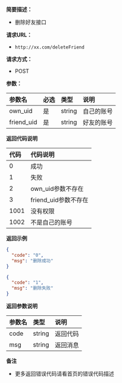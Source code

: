 **简要描述：**

- 删除好友接口

**请求URL：**

- ` http://xx.com/deleteFriend `

**请求方式：**

- POST

**参数：**

| 参数名        | 必选  | 类型     | 说明    |
|:-----------|:----|:-------|:------|
| own_uid    | 是   | string | 自己的账号 |
| friend_uid | 是   | string | 好友的账号 |

**返回代码说明**

| 代码   | 代码说明            |
|:-----|:----------------|
| 0    | 成功              |
| 1    | 失败              |
| 2    | own_uid参数不存在    |
| 3    | friend_uid参数不存在 |
| 1001 | 没有权限            |
| 1002 | 不是自己的账号         |

**返回示例**

```json
{
  "code": "0",
  "msg": "删除成功"
}
```

```json
{
  "code": "1",
  "msg": "删除失败"
}
```

**返回参数说明**

| 参数名   | 类型     | 说明    |
|:------|:-------|:------|
| code  | string | 返回代码  |
| msg   | string | 返回消息  |

**备注**

- 更多返回错误代码请看首页的错误代码描述

